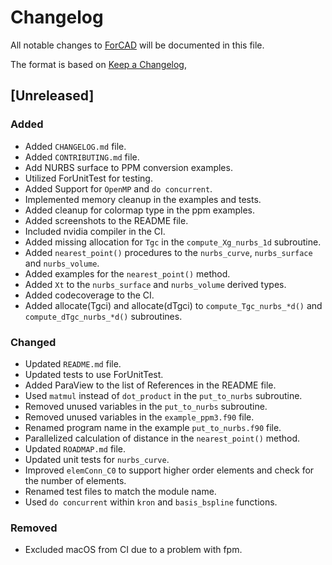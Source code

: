 # Changelog

All notable changes to [ForCAD](https://github.com/gha3mi/forcad) will be documented in this file.

The format is based on [Keep a Changelog](https://keepachangelog.com/en/1.1.0/),

## [Unreleased]

### Added

- Added `CHANGELOG.md` file.
- Added `CONTRIBUTING.md` file.
- Add NURBS surface to PPM conversion examples.
- Utilized ForUnitTest for testing.
- Added Support for `OpenMP` and `do concurrent`.
- Implemented memory cleanup in the examples and tests.
- Added cleanup for colormap type in the ppm examples.
- Added screenshots to the README file.
- Included nvidia compiler in the CI.
- Added missing allocation for `Tgc` in the `compute_Xg_nurbs_1d` subroutine.
- Added `nearest_point()` procedures to the `nurbs_curve`, `nurbs_surface` and `nurbs_volume`.
- Added examples for the `nearest_point()` method.
- Added `Xt` to the `nurbs_surface` and `nurbs_volume` derived types.
- Added codecoverage to the CI.
- Added allocate(Tgci) and allocate(dTgci) to `compute_Tgc_nurbs_*d()` and `compute_dTgc_nurbs_*d()` subroutines.

### Changed

- Updated `README.md` file.
- Updated tests to use ForUnitTest.
- Added ParaView to the list of References in the README file.
- Used `matmul` instead of `dot_product` in the `put_to_nurbs` subroutine.
- Removed unused variables in the `put_to_nurbs` subroutine.
- Removed unused variables in the `example_ppm3.f90` file.
- Renamed program name in the example `put_to_nurbs.f90` file.
- Parallelized calculation of distance in the `nearest_point()` method.
- Updated `ROADMAP.md` file.
- Updated unit tests for `nurbs_curve`.
- Improved `elemConn_C0` to support higher order elements and check for the number of elements.
- Renamed test files to match the module name.
- Used `do concurrent` within `kron` and `basis_bspline` functions.

### Removed

- Excluded macOS from CI due to a problem with fpm.